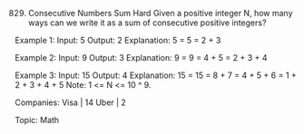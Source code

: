 829. Consecutive Numbers Sum
Hard
Given a positive integer N, how many ways can we write it as a sum of consecutive positive integers?

Example 1:
Input: 5
Output: 2
Explanation: 5 = 5 = 2 + 3

Example 2:
Input: 9
Output: 3
Explanation: 9 = 9 = 4 + 5 = 2 + 3 + 4

Example 3:
Input: 15
Output: 4
Explanation: 15 = 15 = 8 + 7 = 4 + 5 + 6 = 1 + 2 + 3 + 4 + 5
Note: 1 <= N <= 10 ^ 9.

Companies: Visa | 14 Uber | 2

Topic: Math

